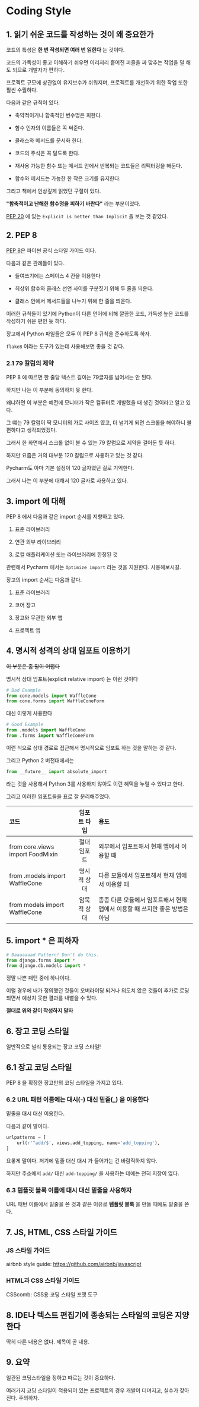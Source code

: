# Coding Style

## 1. 읽기 쉬운 코드를 작성하는 것이 왜 중요한가

코드의 특성은 **한 번 작성되면 여러 번 읽힌다** 는 것이다.

코드의 가독성이 좋고 이해하기 쉬우면 이리저리 흩어진 퍼즐을 짜 맞추는 작업을 덜 해도 되므로 개발자가 편하다.

프로젝트 규모에 상관없이 유지보수가 쉬워지며, 프로젝트를 개선하기 위한 작업 또한 훨씬 수월하다.

다음과 같은 규칙이 있다.

- 축약적이거나 함축적인 변수명은 피한다.

- 함수 인자의 이름들은 꼭 써준다.

- 클래스와 메서드를 문서화 한다.

- 코드의 주석은 꼭 달도록 한다.

- 재사용 가능한 함수 또는 메서드 안에서 반복되는 코드들은 리팩터링을 해둔다.

- 함수와 메서드는 가능한 한 작은 크기를 유지한다.

그리고 책에서 인상깊게 읽었던 구절이 있다.

**"함축적이고 난해한 함수명을 피하기 바란다"** 라는 부분이었다.

[PEP 20](https://www.python.org/dev/peps/pep-0020/) 에 있는 `Explicit is better than Implicit` 을 보는 것 같았다.


## 2. PEP 8

[PEP 8](https://www.python.org/dev/peps/pep-0008/)은 파이썬 공식 스타일 가이드 이다.

다음과 같은 관례들이 있다. 

- 들여쓰기에는 스페이스 4 칸을 이용한다

- 최상위 함수와 클래스 선언 사이를 구분짓기 위해 두 줄을 띄운다.

- 클래스 안에서 메서드들을 나누기 위해 한 줄을 띄운다.

이러한 규칙들이 있기에 Python이 다른 언어에 비해 깔끔한 코드, 가독성 높은 코드를 작성하기 쉬운 편인 듯 하다.

장고에서 Python 파일들은 모두 이 PEP 8 규칙을 준수하도록 하자.

`flake8` 이라는 도구가 있는데 사용해보면 좋을 것 같다.

### 2.1 79 칼럼의 제약

PEP 8 에 따르면 한 줄당 텍스트 길이는 79글자를 넘어서는 안 된다.

하지만 나는 이 부분에 동의하지 못 한다.

왜냐하면 이 부분은 예전에 모니터가 작은 컴퓨터로 개발했을 때 생긴 것이라고 알고 있다.

그 떄는 79 칼럼이 딱 모니터의 가로 사이즈 였고, 더 넘기게 되면 스크롤을 해야하니 불편하다고 생각되었겠다.

그래서 한 화면에서 스크롤 없이 볼 수 있는 79 칼럼으로 제약을 걸어둔 듯 하다.

하지만 요즘은 거의 대부분 120 칼럼으로 사용하고 있는 것 같다.

Pycharm도 아마 기본 설정이 120 글자였던 걸로 기억한다.

그래서 나는 이 부분에 대해서 120 글자로 사용하고 있다.


## 3. import 에 대해

PEP 8 에서 다음과 같은 import 순서를 지향하고 있다.

1. 표준 라이브러리

2. 연관 외부 라이브러리

3. 로컬 애플리케이션 또는 라이브러리에 한정된 것

관련해서 Pycharm 에서는 `Optimize import` 라는 것을 지원한다. 사용해보시길.

장고의 import 순서는 다음과 같다.

1. 표준 라이브러리

2. 코어 장고 

3. 장고와 무관한 외부 앱

4. 프로젝트 앱


## 4. 명시적 성격의 상대 임포트 이용하기

~~이 부분은 좀 말이 어렵다~~

명시적 상대 임포트(explicit relative import) 는 이런 것이다

```python
# Bad Example
from cone.models import WaffleCone
from cone.forms import WaffleConeForm
```

대신 이렇게 사용한다

```python
# Good Example
from .models import WaffleCone
from .forms import WaffleConeForm
```

이런 식으로 상대 경로로 접근해서 명시적으로 임포트 하는 것을 말하는 것 같다.

그리고 Python 2 버전대에서는

```python
from __future__ import absolute_import
```

라는 것을 사용해서 Python 3를 사용하지 않아도 이런 혜택을 누릴 수 있다고 한다.

그리고 이러한 임포트들을 표로 잘 분리해주었다.


|                코드               |   임포트 타입    |                 용도                 |
| :------------------------------- | :-----------: | :---------------------------------- |
| from core.views import FoodMixin |   절대 임포트    | 외부에서 임포트해서 현재 앱에서 이용할 때     |
| from .models import WaffleCone   |   명시적 상대    | 다른 모듈에서 임포트해서 현재 앱에서 이용할 때 |
| from models import WaffleCone    |   암묵적 상대    | 종종 다른 모듈에서 임포트해서 현재 앱에서 이용할 때 쓰지만 좋은 방법은 아님 |


## 5. import * 은 피하자

```python
# Baaaaaaad Pattern! Don't do this.
from django.forms import *
from django.db.models import *
```

정말 나쁜 패턴 중에 하나이다.

이럴 경우에 내가 정의했던 것들이 오버라이딩 되거나 의도치 않은 것들이 추가로 로딩되면서 예상치 못한 결과를 내뱉을 수 있다.

**절대로 위와 같이 작성하지 말자**

## 6. 장고 코딩 스타일

일반적으로 널리 통용되는 장고 코딩 스타일!

## 6.1 장고 코딩 스타일

PEP 8 을 확장한 장고만의 코딩 스타일을 가지고 있다.

### 6.2 URL 패턴 이름에는 대시(-) 대신 밑줄(_) 을 이용한다

밑줄을 대시 대신 이용한다.

다음과 같이 말이다.

```python
urlpatterns = [
    url(r'^add/$', views.add_topping, name='add_topping'),
]
```

요롷게 말이다. 저기에 밑줄 대신 대시 가 들어가는 건 바람직하지 않다.

하지만 주소에서 `add/` 대신 `add-topping/` 을 사용하는 데에는 전혀 지장이 없다.

### 6.3 템플릿 블록 이름에 대시 대신 밑줄을 사용하자

URL 패턴 이름에서 밑줄을 쓴 것과 같은 이유로 **템플릿 블록** 을 만들 때에도 밑줄을 쓴다.

## 7. JS, HTML, CSS 스타일 가이드

### JS 스타일 가이드

airbnb style guide: https://github.com/airbnb/javascript

### HTML과 CSS 스타일 가이드

CSScomb: CSS용 코딩 스타일 포맷 도구

## 8. IDE나 텍스트 편집기에 종송되는 스타일의 코딩은 지양한다

딱히 다른 내용은 없다. 제목이 곧 내용.

## 9. 요약

일관된 코딩스타일을 정하고 따르는 것이 중요하다.

여러가지 코딩 스타일이 적용되어 있는 프로젝트의 경우 개발이 더뎌지고, 실수가 잦아진다. 주의하자.
